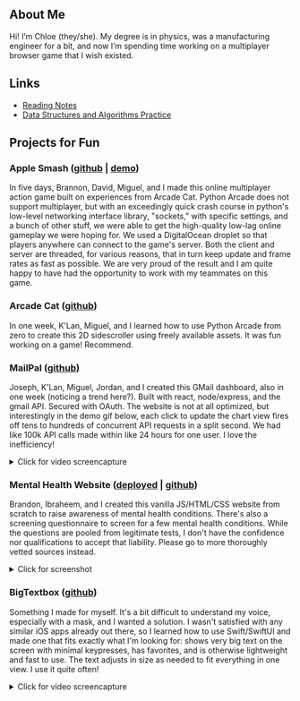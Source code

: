 ## About Me

Hi! I’m Chloe (they/she). My degree is in physics, was a manufacturing engineer for a bit, and now I’m spending time working on a multiplayer browser game that I wish existed.

## Links

- [Reading Notes](https://chloenott.github.io/reading-notes/)
- [Data Structures and Algorithms Practice](https://chloenott.github.io/data-structures-and-algorithms/)

## Projects for Fun

### Apple Smash ([github](https://github.com/NotFFTT/game) | [demo](https://www.linkedin.com/posts/chloenott_final-project-presentation-online-multiplayer-activity-6896509601265664001-HdP-))

In five days, Brannon, David, Miguel, and I made this online multiplayer action game built on experiences from Arcade Cat. Python Arcade does not support multiplayer, but with an exceedingly quick crash course in python's low-level networking interface library, "sockets," with specific settings, and a bunch of other stuff, we were able to get the high-quality low-lag online gameplay we were hoping for. We used a DigitalOcean droplet so that players anywhere can connect to the game's server. Both the client and server are threaded, for various reasons, that in turn keep update and frame rates as fast as possible. We are very proud of the result and I am quite happy to have had the opportunity to work with my teammates on this game.

### Arcade Cat ([github](https://github.com/MCK-Team/Arcade-Game))

In one week, K'Lan, Miguel, and I learned how to use Python Arcade from zero to create this 2D sidescroller using freely available assets. It was fun working on a game! Recommend.

### MailPal ([github](https://github.com/something-basic))

Joseph, K'Lan, Miguel, Jordan, and I created this GMail dashboard, also in one week (noticing a trend here?). Built with react, node/express, and the gmail API. Secured with OAuth. The website is not at all optimized, but interestingly in the demo gif below, each click to update the chart view fires off tens to hundreds of concurrent API requests in a split second. We had like 100k API calls made within like 24 hours for one user. I love the inefficiency!

<details><summary>Click for video screencapture</summary>
  
![MailPalHome](https://user-images.githubusercontent.com/89756479/150696006-544c4295-2a40-4146-a00d-61ed3d7d6e9d.gif)
  
</details>

### Mental Health Website ([deployed](https://mental-health-website-cf201d79.github.io/mental-health-website/) | [github](https://github.com/mental-health-website-cf201d79/mental-health-website))

Brandon, Ibraheem, and I created this vanilla JS/HTML/CSS website from scratch to raise awareness of mental health conditions. There's also a screening questionnaire to screen for a few mental health conditions. While the questions are pooled from legitimate tests, I don't have the confidence nor qualifications to accept that liability. Please go to more thoroughly vetted sources instead.

<details><summary>Click for screenshot</summary>
  
![mental_health_website_screenshot](https://user-images.githubusercontent.com/89756479/150695674-6e03d29f-1631-4fb1-bdea-b9822a2f6e47.jpg)
  
</details>

### BigTextbox ([github](https://github.com/chloenott/big-textbox))

Something I made for myself. It's a bit difficult to understand my voice, especially with a mask, and I wanted a solution. I wasn't satisfied with any similar iOS apps already out there, so I learned how to use Swift/SwiftUI and made one that fits exactly what I'm looking for: shows very big text on the screen with minimal keypresses, has favorites, and is otherwise lightweight and fast to use. The text adjusts in size as needed to fit everything in one view. I use it quite often!

<details><summary>Click for video screencapture</summary>
  
https://user-images.githubusercontent.com/89756479/150696513-050ec950-5d50-45ff-ad38-975e79417165.mov
  
</details>




